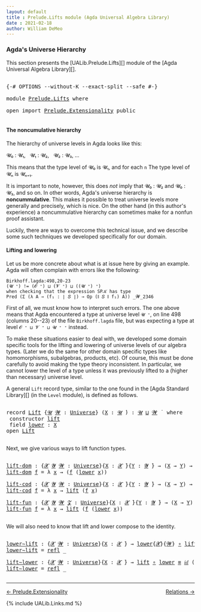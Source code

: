 ```yaml
---
layout: default
title : Prelude.Lifts module (Agda Universal Algebra Library)
date : 2021-02-18
author: William DeMeo
---
```


### <a id="agdas-universe-hierarchy">Agda's Universe Hierarchy</a>

This section presents the [UALib.Prelude.Lifts][] module of the [Agda Universal Algebra Library][].

<pre class="Agda">

<a id="311" class="Symbol">{-#</a> <a id="315" class="Keyword">OPTIONS</a> <a id="323" class="Pragma">--without-K</a> <a id="335" class="Pragma">--exact-split</a> <a id="349" class="Pragma">--safe</a> <a id="356" class="Symbol">#-}</a>

<a id="361" class="Keyword">module</a> <a id="368" href="Prelude.Lifts.html" class="Module">Prelude.Lifts</a> <a id="382" class="Keyword">where</a>

<a id="389" class="Keyword">open</a> <a id="394" class="Keyword">import</a> <a id="401" href="Prelude.Extensionality.html" class="Module">Prelude.Extensionality</a> <a id="424" class="Keyword">public</a>

</pre>

#### The noncumulative hierarchy

The hierarchy of universe levels in Agda looks like this:

𝓤₀ : 𝓤₁, &nbsp; 𝓤₁ : 𝓤₂, &nbsp; 𝓤₂ : 𝓤₃, …

This means that the type level of 𝓤₀ is 𝓤₁, and for each `n` The type level of 𝓤ₙ is 𝓤ₙ₊₁.

It is important to note, however, this does *not* imply that 𝓤₀ : 𝓤₂ and 𝓤₀ : 𝓤₃, and so on.  In other words, Agda's universe hierarchy is **noncummulative**.  This makes it possible to treat universe levels more generally and precisely, which is nice. On the other hand (in this author's experience) a noncummulative hierarchy can sometimes make for a nonfun proof assistant.

Luckily, there are ways to overcome this technical issue, and we describe some such techniques we developed specifically for our domain.

#### Lifting and lowering

Let us be more concrete about what is at issue here by giving an example. Agda will often complain with errors like the following:

```
Birkhoff.lagda:498,20-23
(𝓤 ⁺) != (𝓞 ⁺) ⊔ (𝓥 ⁺) ⊔ ((𝓤 ⁺) ⁺)
when checking that the expression SP𝒦 has type
Pred (Σ (λ A → (f₁ : ∣ 𝑆 ∣) → Op (∥ 𝑆 ∥ f₁) A)) _𝓦_2346
```

First of all, we must know how to interpret such errors. The one above means that Agda encountered a type at universe level `𝓤 ⁺`, on line 498 (columns 20--23) of the file `Birkhoff.lagda` file, but was expecting a type at level `𝓞 ⁺ ⊔ 𝓥 ⁺ ⊔ 𝓤 ⁺ ⁺` instead.

To make these situations easier to deal with, we developed some domain specific tools for the lifting and lowering of universe levels of our algebra types. (Later we do the same for other domain specific types like homomorphisms, subalgebras, products, etc).  Of course, this must be done carefully to avoid making the type theory inconsistent.  In particular, we cannot lower the level of a type unless it was previously lifted to a (higher than necessary) universe level.

A general `Lift` record type, similar to the one found in the [Agda Standard Library][] (in the `Level` module), is defined as follows.

<pre class="Agda">

<a id="2405" class="Keyword">record</a> <a id="Lift"></a><a id="2412" href="Prelude.Lifts.html#2412" class="Record">Lift</a> <a id="2417" class="Symbol">{</a><a id="2418" href="Prelude.Lifts.html#2418" class="Bound">𝓤</a> <a id="2420" href="Prelude.Lifts.html#2420" class="Bound">𝓦</a> <a id="2422" class="Symbol">:</a> <a id="2424" href="Agda.Primitive.html#423" class="Postulate">Universe</a><a id="2432" class="Symbol">}</a> <a id="2434" class="Symbol">(</a><a id="2435" href="Prelude.Lifts.html#2435" class="Bound">X</a> <a id="2437" class="Symbol">:</a> <a id="2439" href="Prelude.Lifts.html#2418" class="Bound">𝓤</a> <a id="2441" href="Universes.html#403" class="Function Operator">̇</a><a id="2442" class="Symbol">)</a> <a id="2444" class="Symbol">:</a> <a id="2446" href="Prelude.Lifts.html#2418" class="Bound">𝓤</a> <a id="2448" href="Agda.Primitive.html#636" class="Primitive Operator">⊔</a> <a id="2450" href="Prelude.Lifts.html#2420" class="Bound">𝓦</a> <a id="2452" href="Universes.html#403" class="Function Operator">̇</a>  <a id="2455" class="Keyword">where</a>
 <a id="2462" class="Keyword">constructor</a> <a id="lift"></a><a id="2474" href="Prelude.Lifts.html#2474" class="InductiveConstructor">lift</a>
 <a id="2480" class="Keyword">field</a> <a id="Lift.lower"></a><a id="2486" href="Prelude.Lifts.html#2486" class="Field">lower</a> <a id="2492" class="Symbol">:</a> <a id="2494" href="Prelude.Lifts.html#2435" class="Bound">X</a>
<a id="2496" class="Keyword">open</a> <a id="2501" href="Prelude.Lifts.html#2412" class="Module">Lift</a>

</pre>

Next, we give various ways to lift function types.

<pre class="Agda">

<a id="lift-dom"></a><a id="2585" href="Prelude.Lifts.html#2585" class="Function">lift-dom</a> <a id="2594" class="Symbol">:</a> <a id="2596" class="Symbol">{</a><a id="2597" href="Prelude.Lifts.html#2597" class="Bound">𝓧</a> <a id="2599" href="Prelude.Lifts.html#2599" class="Bound">𝓨</a> <a id="2601" href="Prelude.Lifts.html#2601" class="Bound">𝓦</a> <a id="2603" class="Symbol">:</a> <a id="2605" href="Agda.Primitive.html#423" class="Postulate">Universe</a><a id="2613" class="Symbol">}{</a><a id="2615" href="Prelude.Lifts.html#2615" class="Bound">X</a> <a id="2617" class="Symbol">:</a> <a id="2619" href="Prelude.Lifts.html#2597" class="Bound">𝓧</a> <a id="2621" href="Universes.html#403" class="Function Operator">̇</a><a id="2622" class="Symbol">}{</a><a id="2624" href="Prelude.Lifts.html#2624" class="Bound">Y</a> <a id="2626" class="Symbol">:</a> <a id="2628" href="Prelude.Lifts.html#2599" class="Bound">𝓨</a> <a id="2630" href="Universes.html#403" class="Function Operator">̇</a><a id="2631" class="Symbol">}</a> <a id="2633" class="Symbol">→</a> <a id="2635" class="Symbol">(</a><a id="2636" href="Prelude.Lifts.html#2615" class="Bound">X</a> <a id="2638" class="Symbol">→</a> <a id="2640" href="Prelude.Lifts.html#2624" class="Bound">Y</a><a id="2641" class="Symbol">)</a> <a id="2643" class="Symbol">→</a> <a id="2645" class="Symbol">(</a><a id="2646" href="Prelude.Lifts.html#2412" class="Record">Lift</a><a id="2650" class="Symbol">{</a><a id="2651" href="Prelude.Lifts.html#2597" class="Bound">𝓧</a><a id="2652" class="Symbol">}{</a><a id="2654" href="Prelude.Lifts.html#2601" class="Bound">𝓦</a><a id="2655" class="Symbol">}</a> <a id="2657" href="Prelude.Lifts.html#2615" class="Bound">X</a> <a id="2659" class="Symbol">→</a> <a id="2661" href="Prelude.Lifts.html#2624" class="Bound">Y</a><a id="2662" class="Symbol">)</a>
<a id="2664" href="Prelude.Lifts.html#2585" class="Function">lift-dom</a> <a id="2673" href="Prelude.Lifts.html#2673" class="Bound">f</a> <a id="2675" class="Symbol">=</a> <a id="2677" class="Symbol">λ</a> <a id="2679" href="Prelude.Lifts.html#2679" class="Bound">x</a> <a id="2681" class="Symbol">→</a> <a id="2683" class="Symbol">(</a><a id="2684" href="Prelude.Lifts.html#2673" class="Bound">f</a> <a id="2686" class="Symbol">(</a><a id="2687" href="Prelude.Lifts.html#2486" class="Field">lower</a> <a id="2693" href="Prelude.Lifts.html#2679" class="Bound">x</a><a id="2694" class="Symbol">))</a>

<a id="lift-cod"></a><a id="2698" href="Prelude.Lifts.html#2698" class="Function">lift-cod</a> <a id="2707" class="Symbol">:</a> <a id="2709" class="Symbol">{</a><a id="2710" href="Prelude.Lifts.html#2710" class="Bound">𝓧</a> <a id="2712" href="Prelude.Lifts.html#2712" class="Bound">𝓨</a> <a id="2714" href="Prelude.Lifts.html#2714" class="Bound">𝓦</a> <a id="2716" class="Symbol">:</a> <a id="2718" href="Agda.Primitive.html#423" class="Postulate">Universe</a><a id="2726" class="Symbol">}{</a><a id="2728" href="Prelude.Lifts.html#2728" class="Bound">X</a> <a id="2730" class="Symbol">:</a> <a id="2732" href="Prelude.Lifts.html#2710" class="Bound">𝓧</a> <a id="2734" href="Universes.html#403" class="Function Operator">̇</a><a id="2735" class="Symbol">}{</a><a id="2737" href="Prelude.Lifts.html#2737" class="Bound">Y</a> <a id="2739" class="Symbol">:</a> <a id="2741" href="Prelude.Lifts.html#2712" class="Bound">𝓨</a> <a id="2743" href="Universes.html#403" class="Function Operator">̇</a><a id="2744" class="Symbol">}</a> <a id="2746" class="Symbol">→</a> <a id="2748" class="Symbol">(</a><a id="2749" href="Prelude.Lifts.html#2728" class="Bound">X</a> <a id="2751" class="Symbol">→</a> <a id="2753" href="Prelude.Lifts.html#2737" class="Bound">Y</a><a id="2754" class="Symbol">)</a> <a id="2756" class="Symbol">→</a> <a id="2758" class="Symbol">(</a><a id="2759" href="Prelude.Lifts.html#2728" class="Bound">X</a> <a id="2761" class="Symbol">→</a> <a id="2763" href="Prelude.Lifts.html#2412" class="Record">Lift</a><a id="2767" class="Symbol">{</a><a id="2768" href="Prelude.Lifts.html#2712" class="Bound">𝓨</a><a id="2769" class="Symbol">}{</a><a id="2771" href="Prelude.Lifts.html#2714" class="Bound">𝓦</a><a id="2772" class="Symbol">}</a> <a id="2774" href="Prelude.Lifts.html#2737" class="Bound">Y</a><a id="2775" class="Symbol">)</a>
<a id="2777" href="Prelude.Lifts.html#2698" class="Function">lift-cod</a> <a id="2786" href="Prelude.Lifts.html#2786" class="Bound">f</a> <a id="2788" class="Symbol">=</a> <a id="2790" class="Symbol">λ</a> <a id="2792" href="Prelude.Lifts.html#2792" class="Bound">x</a> <a id="2794" class="Symbol">→</a> <a id="2796" href="Prelude.Lifts.html#2474" class="InductiveConstructor">lift</a> <a id="2801" class="Symbol">(</a><a id="2802" href="Prelude.Lifts.html#2786" class="Bound">f</a> <a id="2804" href="Prelude.Lifts.html#2792" class="Bound">x</a><a id="2805" class="Symbol">)</a>

<a id="lift-fun"></a><a id="2808" href="Prelude.Lifts.html#2808" class="Function">lift-fun</a> <a id="2817" class="Symbol">:</a> <a id="2819" class="Symbol">{</a><a id="2820" href="Prelude.Lifts.html#2820" class="Bound">𝓧</a> <a id="2822" href="Prelude.Lifts.html#2822" class="Bound">𝓨</a> <a id="2824" href="Prelude.Lifts.html#2824" class="Bound">𝓦</a> <a id="2826" href="Prelude.Lifts.html#2826" class="Bound">𝓩</a> <a id="2828" class="Symbol">:</a> <a id="2830" href="Agda.Primitive.html#423" class="Postulate">Universe</a><a id="2838" class="Symbol">}{</a><a id="2840" href="Prelude.Lifts.html#2840" class="Bound">X</a> <a id="2842" class="Symbol">:</a> <a id="2844" href="Prelude.Lifts.html#2820" class="Bound">𝓧</a> <a id="2846" href="Universes.html#403" class="Function Operator">̇</a><a id="2847" class="Symbol">}{</a><a id="2849" href="Prelude.Lifts.html#2849" class="Bound">Y</a> <a id="2851" class="Symbol">:</a> <a id="2853" href="Prelude.Lifts.html#2822" class="Bound">𝓨</a> <a id="2855" href="Universes.html#403" class="Function Operator">̇</a><a id="2856" class="Symbol">}</a> <a id="2858" class="Symbol">→</a> <a id="2860" class="Symbol">(</a><a id="2861" href="Prelude.Lifts.html#2840" class="Bound">X</a> <a id="2863" class="Symbol">→</a> <a id="2865" href="Prelude.Lifts.html#2849" class="Bound">Y</a><a id="2866" class="Symbol">)</a> <a id="2868" class="Symbol">→</a> <a id="2870" class="Symbol">(</a><a id="2871" href="Prelude.Lifts.html#2412" class="Record">Lift</a><a id="2875" class="Symbol">{</a><a id="2876" href="Prelude.Lifts.html#2820" class="Bound">𝓧</a><a id="2877" class="Symbol">}{</a><a id="2879" href="Prelude.Lifts.html#2824" class="Bound">𝓦</a><a id="2880" class="Symbol">}</a> <a id="2882" href="Prelude.Lifts.html#2840" class="Bound">X</a> <a id="2884" class="Symbol">→</a> <a id="2886" href="Prelude.Lifts.html#2412" class="Record">Lift</a><a id="2890" class="Symbol">{</a><a id="2891" href="Prelude.Lifts.html#2822" class="Bound">𝓨</a><a id="2892" class="Symbol">}{</a><a id="2894" href="Prelude.Lifts.html#2826" class="Bound">𝓩</a><a id="2895" class="Symbol">}</a> <a id="2897" href="Prelude.Lifts.html#2849" class="Bound">Y</a><a id="2898" class="Symbol">)</a>
<a id="2900" href="Prelude.Lifts.html#2808" class="Function">lift-fun</a> <a id="2909" href="Prelude.Lifts.html#2909" class="Bound">f</a> <a id="2911" class="Symbol">=</a> <a id="2913" class="Symbol">λ</a> <a id="2915" href="Prelude.Lifts.html#2915" class="Bound">x</a> <a id="2917" class="Symbol">→</a> <a id="2919" href="Prelude.Lifts.html#2474" class="InductiveConstructor">lift</a> <a id="2924" class="Symbol">(</a><a id="2925" href="Prelude.Lifts.html#2909" class="Bound">f</a> <a id="2927" class="Symbol">(</a><a id="2928" href="Prelude.Lifts.html#2486" class="Field">lower</a> <a id="2934" href="Prelude.Lifts.html#2915" class="Bound">x</a><a id="2935" class="Symbol">))</a>

</pre>

We will also need to know that lift and lower compose to the identity.

<pre class="Agda">

<a id="lower∼lift"></a><a id="3037" href="Prelude.Lifts.html#3037" class="Function">lower∼lift</a> <a id="3048" class="Symbol">:</a> <a id="3050" class="Symbol">{</a><a id="3051" href="Prelude.Lifts.html#3051" class="Bound">𝓧</a> <a id="3053" href="Prelude.Lifts.html#3053" class="Bound">𝓦</a> <a id="3055" class="Symbol">:</a> <a id="3057" href="Agda.Primitive.html#423" class="Postulate">Universe</a><a id="3065" class="Symbol">}{</a><a id="3067" href="Prelude.Lifts.html#3067" class="Bound">X</a> <a id="3069" class="Symbol">:</a> <a id="3071" href="Prelude.Lifts.html#3051" class="Bound">𝓧</a> <a id="3073" href="Universes.html#403" class="Function Operator">̇</a><a id="3074" class="Symbol">}</a> <a id="3076" class="Symbol">→</a> <a id="3078" href="Prelude.Lifts.html#2486" class="Field">lower</a><a id="3083" class="Symbol">{</a><a id="3084" href="Prelude.Lifts.html#3051" class="Bound">𝓧</a><a id="3085" class="Symbol">}{</a><a id="3087" href="Prelude.Lifts.html#3053" class="Bound">𝓦</a><a id="3088" class="Symbol">}</a> <a id="3090" href="MGS-MLTT.html#3813" class="Function Operator">∘</a> <a id="3092" href="Prelude.Lifts.html#2474" class="InductiveConstructor">lift</a> <a id="3097" href="Prelude.Inverses.html#620" class="Datatype Operator">≡</a> <a id="3099" href="MGS-MLTT.html#3778" class="Function">𝑖𝑑</a> <a id="3102" href="Prelude.Lifts.html#3067" class="Bound">X</a>
<a id="3104" href="Prelude.Lifts.html#3037" class="Function">lower∼lift</a> <a id="3115" class="Symbol">=</a> <a id="3117" href="Prelude.Equality.html#1754" class="InductiveConstructor">refl</a> <a id="3122" class="Symbol">_</a>

<a id="lift∼lower"></a><a id="3125" href="Prelude.Lifts.html#3125" class="Function">lift∼lower</a> <a id="3136" class="Symbol">:</a> <a id="3138" class="Symbol">{</a><a id="3139" href="Prelude.Lifts.html#3139" class="Bound">𝓧</a> <a id="3141" href="Prelude.Lifts.html#3141" class="Bound">𝓦</a> <a id="3143" class="Symbol">:</a> <a id="3145" href="Agda.Primitive.html#423" class="Postulate">Universe</a><a id="3153" class="Symbol">}{</a><a id="3155" href="Prelude.Lifts.html#3155" class="Bound">X</a> <a id="3157" class="Symbol">:</a> <a id="3159" href="Prelude.Lifts.html#3139" class="Bound">𝓧</a> <a id="3161" href="Universes.html#403" class="Function Operator">̇</a><a id="3162" class="Symbol">}</a> <a id="3164" class="Symbol">→</a> <a id="3166" href="Prelude.Lifts.html#2474" class="InductiveConstructor">lift</a> <a id="3171" href="MGS-MLTT.html#3813" class="Function Operator">∘</a> <a id="3173" href="Prelude.Lifts.html#2486" class="Field">lower</a> <a id="3179" href="Prelude.Inverses.html#620" class="Datatype Operator">≡</a> <a id="3181" href="MGS-MLTT.html#3778" class="Function">𝑖𝑑</a> <a id="3184" class="Symbol">(</a><a id="3185" href="Prelude.Lifts.html#2412" class="Record">Lift</a><a id="3189" class="Symbol">{</a><a id="3190" href="Prelude.Lifts.html#3139" class="Bound">𝓧</a><a id="3191" class="Symbol">}{</a><a id="3193" href="Prelude.Lifts.html#3141" class="Bound">𝓦</a><a id="3194" class="Symbol">}</a> <a id="3196" href="Prelude.Lifts.html#3155" class="Bound">X</a><a id="3197" class="Symbol">)</a>
<a id="3199" href="Prelude.Lifts.html#3125" class="Function">lift∼lower</a> <a id="3210" class="Symbol">=</a> <a id="3212" href="Prelude.Equality.html#1754" class="InductiveConstructor">refl</a> <a id="3217" class="Symbol">_</a>

</pre>


---------------

[← Prelude.Extensionality](Prelude.Extensionality.html)
<span style="float:right;">[Relations →](Relations.html)</span>

{% include UALib.Links.md %}
